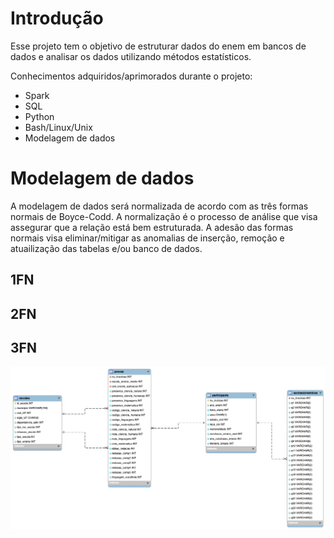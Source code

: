 # Introdução

Esse projeto tem o objetivo de estruturar dados do enem em bancos de dados e analisar os dados utilizando métodos estatísticos. 

Conhecimentos adquiridos/aprimorados durante o projeto:

* Spark
* SQL
* Python
* Bash/Linux/Unix
* Modelagem de dados

# Modelagem de dados

A modelagem de dados será normalizada de acordo com as três formas normais de Boyce-Codd. A normalização é o processo de análise que visa assegurar que a relação está bem estruturada. A adesão das formas normais visa eliminar/mitigar as anomalias de inserção, remoção e atuailização das tabelas e/ou banco de dados.

## 1FN

## 2FN

## 3FN

![modelagem_dados](src/sql/modelagem/modelagem_db_image.png)
